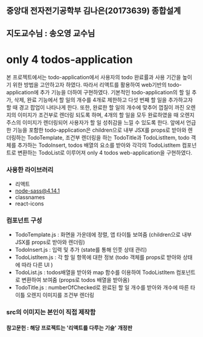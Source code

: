 ## 중앙대 전자전기공학부 김나은(20173639) 종합설계

## 지도교수님 : 송오영 교수님

# only 4 todos-application

본 프로젝트에서는 todo-application에서 사용자의 todo 완료률과 사용 기간을 높이기 위한 방법을 고안하고자 하였다. 따라서 리액트를 활용하여 web기반의 todo-application에 추가 기능을 더하여 구현하였다. 기본적인 todo-application의 할 일 추가, 삭제, 완료 기능에서 할 일의 개수를 4개로 제한하고 다섯 번째 할 일을 추가하고자 할 때 경고 팝업이 나타나게 한다. 또한, 완료한 할 일의 개수에 맞추어 껍질이 까진 오렌지의 이미지가 조건부로 렌더링 되도록 하며, 4개의 할 일을 모두 완료하였을 때 오렌지 주스의 이미지가 렌더링되어 사용자가 할 일 성취감을 느낄 수 있도록 한다. 앞에서 언급한 기능을 포함한 todo-application은 children으로 내부 JSX를 props로 받아와 렌더링하는 TodoTemplate, 조건부 렌더링을 하는 TodoTitle과 TodoListItem, todo 객체를 추가하는 TodoInsert, todos 배열의 요소를 받아와 각각의 TodoListItem 컴포넌트로 변환하는 TodoList로 이루어져 only 4 todos web-application을 구현하였다.

### 사용한 라이브러리

- 리액트
- node-sass@4.14.1
- classnames
- react-icons


### 컴포넌트 구성
  - TodoTemplate.js : 화면을 가운데에 정렬, 앱 타이틀 보여줌 (children으로 내부 JSX를 props로 받아와 렌더링)
  - TodoInsert.js : 입력 및 추가 (state를 통해 인풋 상태 관리)
  - TodoListItem.js : 각 할 일 항목에 대한 정보 (todo 객체를 props로 받아와 상태에 따라 다른 UI )
  - TodoList.js : todos배열을 받아와 map 함수를 이용하여 TodoListItem 컴포넌트로 변환하여 보여줌 (props로 todos 배열을 받아옴)
  - TodoTitle.js : numberOfChecked로 완료된 할 일 개수를 받아와 개수에 따른 타이틀 오렌지 이미지를 조건부 렌더링


### src의 이미지는 본인이 직접 제작함

#### 참고문헌 : 해당 프로젝트는 '리액트를 다루는 기술' 개정판
